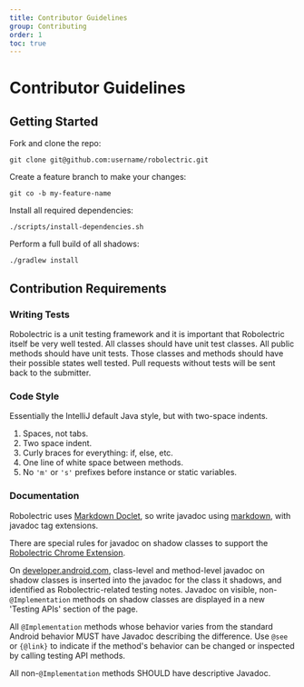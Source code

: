 ```yaml
---
title: Contributor Guidelines
group: Contributing
order: 1
toc: true
---
```


# Contributor Guidelines

## Getting Started

Fork and clone the repo:

    git clone git@github.com:username/robolectric.git
    
Create a feature branch to make your changes:

    git co -b my-feature-name
    
Install all required dependencies:

    ./scripts/install-dependencies.sh

Perform a full build of all shadows:

    ./gradlew install
    
## Contribution Requirements

### Writing Tests

Robolectric is a unit testing framework and it is important that Robolectric itself be very well tested. All classes should have unit test classes. All public methods should have unit tests. Those classes and methods should have their possible states well tested. Pull requests without tests will be sent back to the submitter.

### Code Style

Essentially the IntelliJ default Java style, but with two-space indents.

1. Spaces, not tabs.
2. Two space indent.
3. Curly braces for everything: if, else, etc.
4. One line of white space between methods.
5. No `'m'` or `'s'` prefixes before instance or static variables.

### Documentation

Robolectric uses [Markdown Doclet](https://github.com/Abnaxos/markdown-doclet), so write javadoc
using [markdown](http://daringfireball.net/projects/markdown/), with javadoc tag extensions.

There are special rules for javadoc on shadow classes to support the [Robolectric Chrome Extension](https://chrome.google.com/webstore/detail/robolectric/pjepcinimnfnaoopahdkpkefnefdkdgh).

On [developer.android.com](https://developer.android.com/reference/packages.html), class-level and method-level javadoc on shadow classes is inserted into the javadoc for the class it shadows, and identified as Robolectric-related testing notes. Javadoc on visible, non-`@Implementation` methods on shadow classes are displayed in a new 'Testing APIs' section of the page.

All `@Implementation` methods whose behavior varies from the standard Android behavior MUST have Javadoc describing the difference. Use `@see` or `{@link}` to indicate if the method's behavior can be changed or inspected by calling testing API methods.

All non-`@Implementation` methods SHOULD have descriptive Javadoc.
